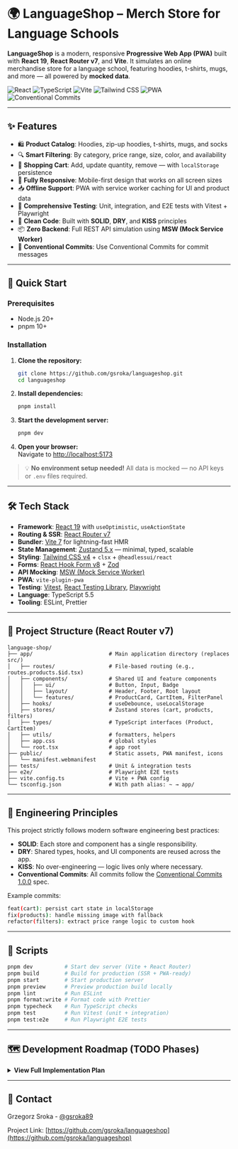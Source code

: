 # 🌍 LanguageShop – Merch Store for Language Schools

**LanguageShop** is a modern, responsive **Progressive Web App (PWA)** built with **React 19**, **React Router v7**, and **Vite**. It simulates an online merchandise store for a language school, featuring hoodies, t-shirts, mugs, and more — all powered by **mocked data**.

![React](https://img.shields.io/badge/React-19-61DAFB?style=flat-square&logo=react)
![TypeScript](https://img.shields.io/badge/TypeScript-5.5-3178C6?style=flat-square&logo=typescript)
![Vite](https://img.shields.io/badge/Vite-7-646CFF?style=flat-square&logo=vite)
![Tailwind CSS](https://img.shields.io/badge/Tailwind_CSS-v4-38B2AC?style=flat-square&logo=tailwind-css)
![PWA](https://img.shields.io/badge/PWA-Enabled-FF6F00?style=flat-square&logo=pwa)
![Conventional Commits](https://img.shields.io/badge/Conventional_Commits-Enforced-2196F3?style=flat-square)

---

## ✨ Features

- 🛍️ **Product Catalog**: Hoodies, zip-up hoodies, t-shirts, mugs, and socks  
- 🔍 **Smart Filtering**: By category, price range, size, color, and availability  
- 🛒 **Shopping Cart**: Add, update quantity, remove — with `localStorage` persistence  
- 📱 **Fully Responsive**: Mobile-first design that works on all screen sizes  
- 📥 **Offline Support**: PWA with service worker caching for UI and product data  
- 🧪 **Comprehensive Testing**: Unit, integration, and E2E tests with Vitest + Playwright  
- 🧼 **Clean Code**: Built with **SOLID**, **DRY**, and **KISS** principles  
- 📦 **Zero Backend**: Full REST API simulation using **MSW (Mock Service Worker)**  
- 📝 **Conventional Commits**: Use Conventional Commits for commit messages  

---

## 🚀 Quick Start

### Prerequisites

- Node.js 20+
- pnpm 10+

### Installation

1. **Clone the repository:**

   ```bash
   git clone https://github.com/gsroka/languageshop.git
   cd languageshop
   ```

2. **Install dependencies:**

   ```bash
   pnpm install
   ```

3. **Start the development server:**

   ```bash
   pnpm dev
   ```

4. **Open your browser:**  
   Navigate to [http://localhost:5173](http://localhost:5173)

> 💡 **No environment setup needed!** All data is mocked — no API keys or `.env` files required.

---

## 🛠️ Tech Stack

- **Framework**: [React 19](https://react.dev/) with `useOptimistic`, `useActionState`
- **Routing & SSR**: [React Router v7](https://reactrouter.com/)
- **Bundler**: [Vite 7](https://vitejs.dev/) for lightning-fast HMR
- **State Management**: [Zustand 5.x](https://github.com/pmndrs/zustand) — minimal, typed, scalable
- **Styling**: [Tailwind CSS v4](https://tailwindcss.com/) + `clsx` + `@headlessui/react`
- **Forms**: [React Hook Form v8](https://react-hook-form.com/) + [Zod](https://zod.dev/)
- **API Mocking**: [MSW (Mock Service Worker)](https://mswjs.io/)
- **PWA**: `vite-plugin-pwa`
- **Testing**: [Vitest](https://vitest.dev/), [React Testing Library](https://testing-library.com/), [Playwright](https://playwright.dev/)
- **Language**: TypeScript 5.5
- **Tooling**: ESLint, Prettier

---

## 📁 Project Structure (React Router v7)

```
language-shop/
├── app/                        # Main application directory (replaces src/)
│   ├── routes/                 # File-based routing (e.g., routes.products.$id.tsx)
│   ├── components/             # Shared UI and feature components
│   │   ├── ui/                 # Button, Input, Badge
│   │   ├── layout/             # Header, Footer, Root layout
│   │   └── features/           # ProductCard, CartItem, FilterPanel
│   ├── hooks/                  # useDebounce, useLocalStorage
│   ├── stores/                 # Zustand stores (cart, products, filters)
│   ├── types/                  # TypeScript interfaces (Product, CartItem)
│   ├── utils/                  # formatters, helpers
│   ├── app.css                 # global styles
│   └── root.tsx                # app root
├── public/                     # Static assets, PWA manifest, icons
│   └── manifest.webmanifest
├── tests/                      # Unit & integration tests
├── e2e/                        # Playwright E2E tests
├── vite.config.ts              # Vite + PWA config
└── tsconfig.json               # With path alias: ~ → app/
```

---

## 🧼 Engineering Principles

This project strictly follows modern software engineering best practices:

- **SOLID**: Each store and component has a single responsibility.
- **DRY**: Shared types, hooks, and UI components are reused across the app.
- **KISS**: No over-engineering — logic lives only where necessary.
- **Conventional Commits**: All commits follow the [Conventional Commits 1.0.0](https://www.conventionalcommits.org/) spec.

Example commits:
```bash
feat(cart): persist cart state in localStorage
fix(products): handle missing image with fallback
refactor(filters): extract price range logic to custom hook
```

---

## 📝 Scripts

```bash
pnpm dev          # Start dev server (Vite + React Router)
pnpm build        # Build for production (SSR + PWA-ready)
pnpm start        # Start production server
pnpm preview      # Preview production build locally
pnpm lint         # Run ESLint
pnpm format:write # Format code with Prettier
pnpm typecheck    # Run TypeScript checks
pnpm test         # Run Vitest (unit + integration)
pnpm test:e2e     # Run Playwright E2E tests
```

---

## 🗺️ Development Roadmap (TODO Phases)

<details>
<summary><strong>View Full Implementation Plan</strong></summary>

### Phase 0: Project Setup & Configuration ✅
- [x] Initialize project with `pnpm create react-router@latest`
- [x] Install `vite-plugin-pwa` for PWA support
- [x] Configure shadcn/ui
- [x] Set up `tsconfig.json` with path alias `~/`
- [x] Create `README.md` with project overview
- [x] Initialize Git + Conventional Commits

### Phase 1: Architecture, Routing & Typing
- [ ] Define core types: `Product`, `CartItem`, `FilterOptions`
- [ ] Create folder structure inside `app/`: `components/`, `stores/`, `types/`, etc.
- [ ] Implement root layout (`app/root.tsx`)
- [ ] Set up routes: `/`, `/products/:id`, `/cart`, `/checkout`
- [ ] Add loading and error boundaries (React Router v7 conventions)
- [ ] Create shared layout components: `Header`, `Footer`

### Phase 2: Mock API with MSW
- [ ] Install MSW
- [ ] Create mock product data (5 categories, 20+ items)
- [ ] Implement `GET /api/products` and `GET /api/products/:id`
- [ ] Integrate `apiClient` abstraction in `app/api/client.ts`
- [ ] Add delay and error simulation in MSW

### Phase 3: Product Catalog & Filtering
- [ ] Build `ProductList` and `ProductCard` components
- [ ] Implement `useProductStore` with Zustand (fetch + cache)
- [ ] Create `FilterPanel` with React Hook Form + Zod
- [ ] Add search, category, price, size, color, availability filters
- [ ] Connect filters to product store via `useFilterStore`

### Phase 4: Shopping Cart (Zustand + localStorage)
- [ ] Create `useCartStore` with persistence via `useLocalStorage`
- [ ] Implement `addToCart`, `updateQuantity`, `removeFromCart`
- [ ] Build `CartPage` with editable items
- [ ] Add cart badge in `Header`

### Phase 5: Product Detail Page
- [ ] Create dynamic route `app/routes/products.$id.tsx`
- [ ] Fetch product by ID
- [ ] Display variants (size, color), image gallery, description
- [ ] Add “Add to Cart” button with variant selection

### Phase 6: Checkout Flow (Mock)
- [ ] Build `CheckoutPage` with contact form (RHF + Zod)
- [ ] Validate name, email, address
- [ ] Show order summary
- [ ] On submit: show success modal, clear cart

### Phase 7: PWA & Offline Support
- [ ] Configure `vite-plugin-pwa` to cache routes and API
- [ ] Add offline fallback page
- [ ] Test offline mode in DevTools

### Phase 8: Testing
- [ ] Unit tests for Zustand stores (Vitest)
- [ ] Component tests (RTL): `ProductCard`, `Cart`
- [ ] E2E test: add to cart → checkout (Playwright)

### Phase 9: Polish & Performance
- [ ] Lazy-load images (`loading="lazy"`)
- [ ] Optimize re-renders (`React.memo`, `useCallback`)
- [ ] Add meta tags, favicon, PWA icons
- [ ] Lighthouse audit → fix accessibility/performance

</details>

---

## 📧 Contact

Grzegorz Sroka - [@gsroka89](https://x.com/gsroka89)

Project Link: [https://github.com/gsroka/languageshop](https://github.com/gsroka/languageshop)